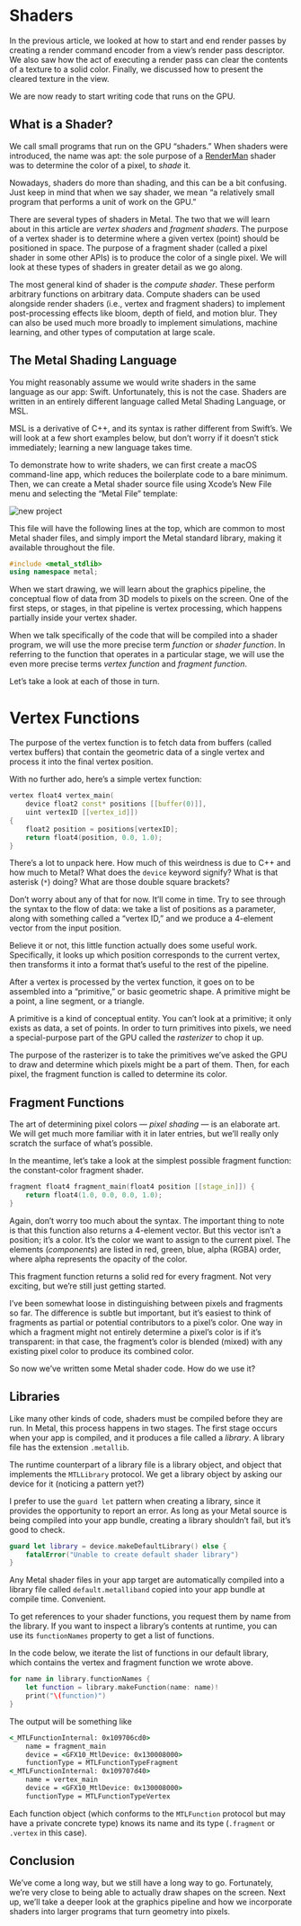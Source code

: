 # Shaders

In the previous article, we looked at how to start and end render passes by creating a render command encoder from a view’s render pass descriptor. We also saw how the act of executing a render pass can clear the contents of a texture to a solid color. Finally, we discussed how to present the cleared texture in the view.

We are now ready to start writing code that runs on the GPU.

## What is a Shader?

We call small programs that run on the GPU “shaders.” When shaders were introduced, the name was apt: the sole purpose of a <u>RenderMan</u> shader was to determine the color of a pixel, to _shade_ it.

Nowadays, shaders do more than shading, and this can be a bit confusing. Just keep in mind that when we say shader, we mean “a relatively small program that performs a unit of work on the GPU.”

There are several types of shaders in Metal. The two that we will learn about in this article are _vertex shaders_ and _fragment shaders_. The purpose of a vertex shader is to determine where a given vertex (point) should be positioned in space. The purpose of a fragment shader (called a pixel shader in some other APIs) is to produce the color of a single pixel. We will look at these types of shaders in greater detail as we go along.

The most general kind of shader is the _compute shader_. These perform arbitrary functions on arbitrary data. Compute shaders can be used alongside render shaders (i.e., vertex and fragment shaders) to implement post-processing effects like bloom, depth of field, and motion blur. They can also be used much more broadly to implement simulations, machine learning, and other types of computation at large scale.

## The Metal Shading Language

You might reasonably assume we would write shaders in the same language as our app: Swift. Unfortunately, this is not the case. Shaders are written in an entirely different language called Metal Shading Language, or MSL.

MSL is a derivative of C++, and its syntax is rather different from Swift’s. We will look at a few short examples below, but don’t worry if it doesn’t stick immediately; learning a new language takes time.

To demonstrate how to write shaders, we can first create a macOS command-line app, which reduces the boilerplate code to a bare minimum. Then, we can create a Metal shader source file using Xcode’s New File menu and selecting the “Metal File” template:

![new project](sample.png)

This file will have the following lines at the top, which are common to most Metal shader files, and simply import the Metal standard library, making it available throughout the file.

```Cpp
#include <metal_stdlib>
using namespace metal;
```

When we start drawing, we will learn about the graphics pipeline, the conceptual flow of data from 3D models to pixels on the screen. One of the first steps, or stages, in that pipeline is vertex processing, which happens partially inside your vertex shader.

When we talk specifically of the code that will be compiled into a shader program, we will use the more precise term _function_ or _shader function_. In referring to the function that operates in a particular stage, we will use the even more precise terms _vertex function_ and _fragment function_.

Let’s take a look at each of those in turn.

# Vertex Functions

The purpose of the vertex function is to fetch data from buffers (called vertex buffers) that contain the geometric data of a single vertex and process it into the final vertex position.

With no further ado, here’s a simple vertex function:

```Cpp
vertex float4 vertex_main(
    device float2 const* positions [[buffer(0)]],
    uint vertexID [[vertex_id]])
{
    float2 position = positions[vertexID];
    return float4(position, 0.0, 1.0);
}
```

There’s a lot to unpack here. How much of this weirdness is due to C++ and how much to Metal? What does the `device` keyword signify? What is that asterisk (`*`) doing? What are those double square brackets?

Don’t worry about any of that for now. It’ll come in time. Try to see through the syntax to the flow of data: we take a list of positions as a parameter, along with something called a “vertex ID,” and we produce a 4-element vector from the input position.

Believe it or not, this little function actually does some useful work. Specifically, it looks up which position corresponds to the current vertex, then transforms it into a format that’s useful to the rest of the pipeline.

After a vertex is processed by the vertex function, it goes on to be assembled into a “primitive,” or basic geometric shape. A primitive might be a point, a line segment, or a triangle.

A primitive is a kind of conceptual entity. You can’t look at a primitive; it only exists as data, a set of points. In order to turn primitives into pixels, we need a special-purpose part of the GPU called the _rasterizer_ to chop it up.

The purpose of the rasterizer is to take the primitives we’ve asked the GPU to draw and determine which pixels might be a part of them. Then, for each pixel, the fragment function is called to determine its color.

## Fragment Functions

The art of determining pixel colors — _pixel shading_ — is an elaborate art. We will get much more familiar with it in later entries, but we’ll really only scratch the surface of what’s possible.

In the meantime, let’s take a look at the simplest possible fragment function: the constant-color fragment shader.

```Cpp
fragment float4 fragment_main(float4 position [[stage_in]]) {
    return float4(1.0, 0.0, 0.0, 1.0);
}
```

Again, don’t worry too much about the syntax. The important thing to note is that this function also returns a 4-element vector. But this vector isn’t a position; it’s a color. It’s the color we want to assign to the current pixel. The elements (_components_) are listed in red, green, blue, alpha (RGBA) order, where alpha represents the opacity of the color.

This fragment function returns a solid red for every fragment. Not very exciting, but we’re still just getting started.

I’ve been somewhat loose in distinguishing between pixels and fragments so far. The difference is subtle but important, but it’s easiest to think of fragments as partial or potential contributors to a pixel’s color. One way in which a fragment might not entirely determine a pixel’s color is if it’s transparent: in that case, the fragment’s color is blended (mixed) with any existing pixel color to produce its combined color.

So now we’ve written some Metal shader code. How do we use it?

## Libraries

Like many other kinds of code, shaders must be compiled before they are run. In Metal, this process happens in two stages. The first stage occurs when your app is compiled, and it produces a file called a _library_. A library file has the extension `.metallib`.

The runtime counterpart of a library file is a library object, and object that implements the `MTLLibrary` protocol. We get a library object by asking our device for it (noticing a pattern yet?)

I prefer to use the `guard let` pattern when creating a library, since it provides the opportunity to report an error. As long as your Metal source is being compiled into your app bundle, creating a library shouldn’t fail, but it’s good to check.

```Swift
guard let library = device.makeDefaultLibrary() else {
    fatalError("Unable to create default shader library")
}
```

Any Metal shader files in your app target are automatically compiled into a library file called `default.metalliband` copied into your app bundle at compile time. Convenient.

To get references to your shader functions, you request them by name from the library. If you want to inspect a library’s contents at runtime, you can use its `functionNames` property to get a list of functions.

In the code below, we iterate the list of functions in our default library, which contains the vertex and fragment function we wrote above.

```Swift
for name in library.functionNames {
    let function = library.makeFunction(name: name)!
    print("\(function)")
}
```

The output will be something like

```cmd
<_MTLFunctionInternal: 0x109706cd0>
    name = fragment_main 
    device = <GFX10_MtlDevice: 0x130008000>
    functionType = MTLFunctionTypeFragment 
<_MTLFunctionInternal: 0x109707d40>
    name = vertex_main 
    device = <GFX10_MtlDevice: 0x130008000>
    functionType = MTLFunctionTypeVertex
```

Each function object (which conforms to the `MTLFunction` protocol but may have a private concrete type) knows its name and its type (`.fragment` or `.vertex` in this case).

## Conclusion

We’ve come a long way, but we still have a long way to go. Fortunately, we’re very close to being able to actually draw shapes on the screen. Next up, we’ll take a deeper look at the graphics pipeline and how we incorporate shaders into larger programs that turn geometry into pixels.